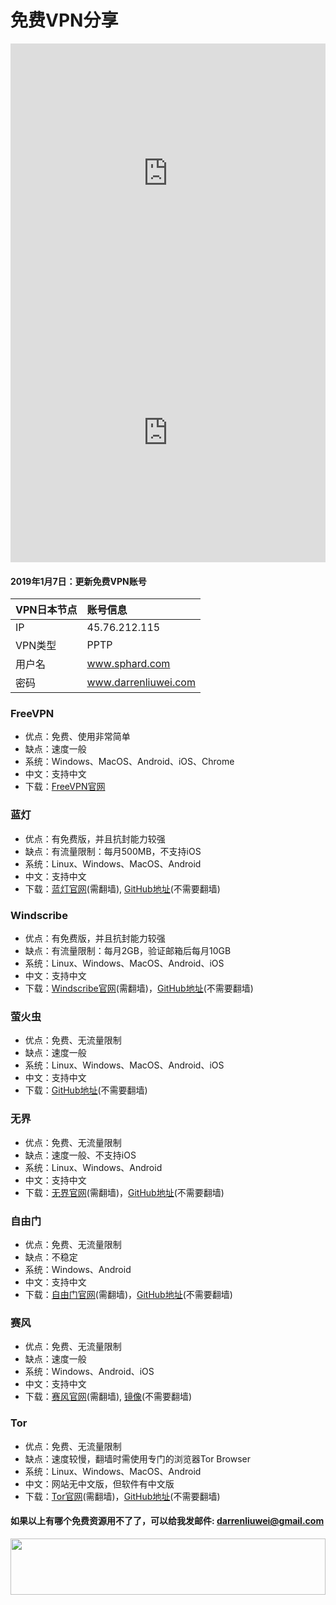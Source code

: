 # 免费VPN分享
<iframe width="100%" height="415" src="https://www.youtube.com/embed/jJycMNEF4Ec" frameborder="0" gesture="media" allow="encrypted-media" allowfullscreen></iframe>
<iframe width="100%" height="415" src="https://www.youtube.com/embed/qrYC5nS7gZw" frameborder="0" gesture="media" allow="encrypted-media" allowfullscreen></iframe>

#### 2019年1月7日：更新免费VPN账号

| VPN日本节点 | 账号信息 |
| :--- | :--------- |
| IP | 45.76.212.115 |
| VPN类型 | PPTP |
| 用户名 | www.sphard.com |
| 密码 |  www.darrenliuwei.com |

### FreeVPN
* 优点：免费、使用非常简单
* 缺点：速度一般
* 系统：Windows、MacOS、Android、iOS、Chrome
* 中文：支持中文
* 下载：[FreeVPN官网](https://www.freevpn.pw 'FreeVPN官网')

### 蓝灯
* 优点：有免费版，并且抗封能力较强
* 缺点：有流量限制：每月500MB，不支持iOS
* 系统：Linux、Windows、MacOS、Android
* 中文：支持中文
* 下载：[蓝灯官网](https://getlantern.org '蓝灯官网')(需翻墙), [GitHub地址](https://github.com/getlantern/forum/issues/833 'GitHub地址')(不需要翻墙)

### Windscribe
* 优点：有免费版，并且抗封能力较强
* 缺点：有流量限制：每月2GB，验证邮箱后每月10GB
* 系统：Linux、Windows、MacOS、Android、iOS
* 中文：支持中文
* 下载：[Windscribe官网](https://windscribe.com/?affid=6axgjrcs 'Windscribe官网')(需翻墙)，[GitHub地址](https://github.com/sphard/software/issues/1 'GitHub地址')(不需要翻墙)

### 萤火虫
* 优点：免费、无流量限制
* 缺点：速度一般
* 系统：Linux、Windows、MacOS、Android、iOS
* 中文：支持中文
* 下载：[GitHub地址](https://github.com/yinghuocho/firefly-proxy 'GitHub地址')(不需要翻墙)

### 无界
* 优点：免费、无流量限制
* 缺点：速度一般、不支持iOS
* 系统：Linux、Windows、Android
* 中文：支持中文
* 下载：[无界官网](http://www.wujieliulan.com/download.htm '无界官网')(需翻墙)，[GitHub地址](https://github.com/sphard/software/issues/2 'GitHub地址')(不需要翻墙)

### 自由门
* 优点：免费、无流量限制
* 缺点：不稳定
* 系统：Windows、Android
* 中文：支持中文
* 下载：[自由门官网](http://dongtaiwang.com/loc/download.php '自由门官网')(需翻墙)，[GitHub地址](https://github.com/sphard/software/issues/3 'GitHub地址')(不需要翻墙)

### 赛风
* 优点：免费、无流量限制
* 缺点：速度一般
* 系统：Windows、Android、iOS
* 中文：支持中文
* 下载：[赛风官网](https://psiphon.ca/zh/download.html '赛风官网')(需翻墙), [镜像](https://s3.amazonaws.com/0ozb-6kaj-r0p8/zh/download.html '镜像')(不需要翻墙)

### Tor
* 优点：免费、无流量限制
* 缺点：速度较慢，翻墙时需使用专门的浏览器Tor Browser
* 系统：Linux、Windows、MacOS、Android
* 中文：网站无中文版，但软件有中文版
* 下载：[Tor官网](https://www.torproject.org 'Tor官网')(需翻墙)，[GitHub地址](https://github.com/sphard/software/issues/4 'GitHub地址')(不需要翻墙)

#### 如果以上有哪个免费资源用不了了，可以给我发邮件: darrenliuwei@gmail.com

<a href="https://www.vultr.com/?ref=7295225"><img src="https://www.vultr.com/media/banner_1.png" width="100%" height="90"></a>